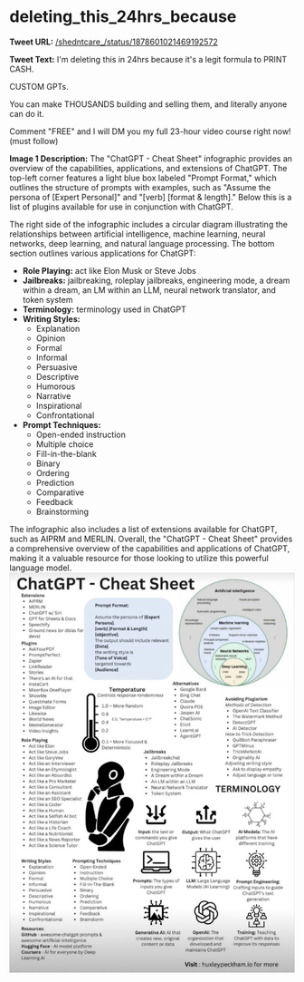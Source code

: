 # deleting_this_24hrs_because

**Tweet URL:** [/shedntcare_/status/1878601021469192572](/shedntcare_/status/1878601021469192572)

**Tweet Text:** I'm deleting this in 24hrs because it's a legit formula to PRINT CASH.

CUSTOM GPTs.

You can make THOUSANDS building and selling them, and literally anyone can do it.

Comment "FREE" and I will DM you my full 23-hour video course right now! (must follow)

**Image 1 Description:** The "ChatGPT - Cheat Sheet" infographic provides an overview of the capabilities, applications, and extensions of ChatGPT. The top-left corner features a light blue box labeled "Prompt Format," which outlines the structure of prompts with examples, such as "Assume the persona of [Expert Personal]" and "[verb] [format & length]." Below this is a list of plugins available for use in conjunction with ChatGPT.

The right side of the infographic includes a circular diagram illustrating the relationships between artificial intelligence, machine learning, neural networks, deep learning, and natural language processing. The bottom section outlines various applications for ChatGPT:

*   **Role Playing:** act like Elon Musk or Steve Jobs
*   **Jailbreaks:** jailbreaking, roleplay jailbreaks, engineering mode, a dream within a dream, an LM within an LLM, neural network translator, and token system
*   **Terminology:** terminology used in ChatGPT
*   **Writing Styles:**
    *   Explanation
    *   Opinion
    *   Formal
    *   Informal
    *   Persuasive
    *   Descriptive
    *   Humorous
    *   Narrative
    *   Inspirational
    *   Confrontational
*   **Prompt Techniques:**
    *   Open-ended instruction
    *   Multiple choice
    *   Fill-in-the-blank
    *   Binary
    *   Ordering
    *   Prediction
    *   Comparative
    *   Feedback
    *   Brainstorming

The infographic also includes a list of extensions available for ChatGPT, such as AIPRM and MERLIN. Overall, the "ChatGPT - Cheat Sheet" provides a comprehensive overview of the capabilities and applications of ChatGPT, making it a valuable resource for those looking to utilize this powerful language model.
![Image 1](./image_1.jpg)

